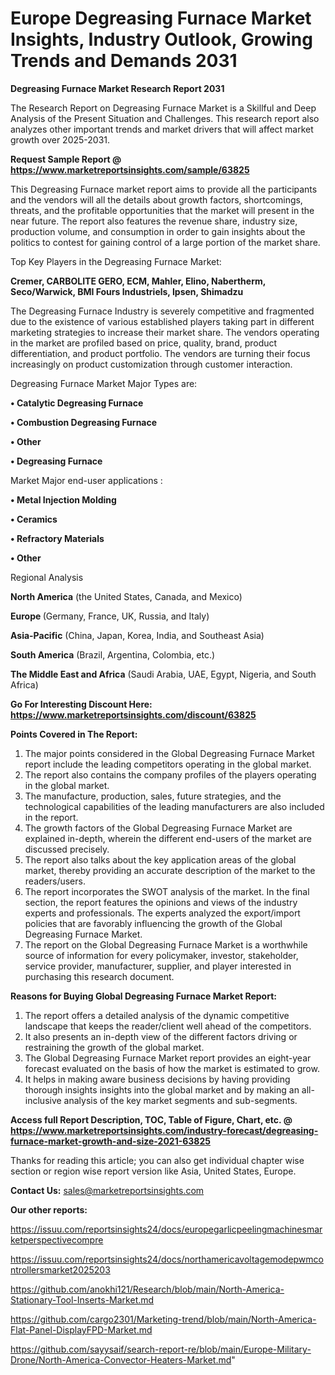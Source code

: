 # Europe Degreasing Furnace Market Insights, Industry Outlook, Growing Trends and Demands 2031

<strong>Degreasing Furnace Market Research Report 2031</strong>

The Research Report on Degreasing Furnace Market is a Skillful and Deep Analysis of the Present Situation and Challenges. This research report also analyzes other important trends and market drivers that will affect market growth over 2025-2031.

<strong>Request Sample Report @ <a href=https://www.marketreportsinsights.com/sample/63825>https://www.marketreportsinsights.com/sample/63825</a></strong>

This Degreasing Furnace market report aims to provide all the participants and the vendors will all the details about growth factors, shortcomings, threats, and the profitable opportunities that the market will present in the near future. The report also features the revenue share, industry size, production volume, and consumption in order to gain insights about the politics to contest for gaining control of a large portion of the market share.

Top Key Players in the Degreasing Furnace Market:

<strong>Cremer, CARBOLITE GERO, ECM, Mahler, Elino, Nabertherm, Seco/Warwick, BMI Fours Industriels, Ipsen, Shimadzu</strong>

The Degreasing Furnace Industry is severely competitive and fragmented due to the existence of various established players taking part in different marketing strategies to increase their market share. The vendors operating in the market are profiled based on price, quality, brand, product differentiation, and product portfolio. The vendors are turning their focus increasingly on product customization through customer interaction.

Degreasing Furnace Market Major Types are:

<strong>• Catalytic Degreasing Furnace

• Combustion Degreasing Furnace

• Other

• Degreasing Furnace</strong>

Market Major end-user applications :

<strong>• Metal Injection Molding

• Ceramics

• Refractory Materials

• Other</strong>

Regional Analysis

</u><strong><b>North America</b></strong> (the United States, Canada, and Mexico)

<strong><b>Europe </b></strong>(Germany, France, UK, Russia, and Italy)

<strong><b>Asia-Pacific</b></strong> (China, Japan, Korea, India, and Southeast Asia)

<strong><b>South America</b></strong> (Brazil, Argentina, Colombia, etc.)

<strong><b>The Middle East and Africa</b></strong> (Saudi Arabia, UAE, Egypt, Nigeria, and South Africa)

<strong>Go For Interesting Discount Here: <a href=https://www.marketreportsinsights.com/discount/63825>https://www.marketreportsinsights.com/discount/63825</a></strong>

<strong>Points Covered in The Report:</strong>
<ol>
  <li>The major points considered in the Global Degreasing Furnace Market report include the leading competitors operating in the global market.</li>
  <li>The report also contains the company profiles of the players operating in the global market.</li>
  <li>The manufacture, production, sales, future strategies, and the technological capabilities of the leading manufacturers are also included in the report.</li>
  <li>The growth factors of the Global Degreasing Furnace Market are explained in-depth, wherein the different end-users of the market are discussed precisely.</li>
  <li>The report also talks about the key application areas of the global market, thereby providing an accurate description of the market to the readers/users.</li>
  <li>The report incorporates the SWOT analysis of the market. In the final section, the report features the opinions and views of the industry experts and professionals. The experts analyzed the export/import policies that are favorably influencing the growth of the Global Degreasing Furnace Market.</li>
  <li>The report on the Global Degreasing Furnace Market is a worthwhile source of information for every policymaker, investor, stakeholder, service provider, manufacturer, supplier, and player interested in purchasing this research document.</li>
</ol>
<strong>Reasons for Buying Global Degreasing Furnace Market Report:</strong>

<ol>
  <li>The report offers a detailed analysis of the dynamic competitive landscape that keeps the reader/client well ahead of the competitors.</li>
  <li>It also presents an in-depth view of the different factors driving or restraining the growth of the global market.</li>
  <li>The Global Degreasing Furnace Market report provides an eight-year forecast evaluated on the basis of how the market is estimated to grow.</li>
  <li>It helps in making aware business decisions by having providing thorough insights insights into the global market and by making an all-inclusive analysis of the key market segments and sub-segments.</li>
</ol>
<strong>Access full Report Description, TOC, Table of Figure, Chart, etc. @ <a href=https://www.marketreportsinsights.com/industry-forecast/degreasing-furnace-market-growth-and-size-2021-63825>https://www.marketreportsinsights.com/industry-forecast/degreasing-furnace-market-growth-and-size-2021-63825</a></strong>


Thanks for reading this article; you can also get individual chapter wise section or region wise report version like Asia, United States, Europe.

<strong>Contact Us:</strong>
sales@marketreportsinsights.com

<strong>Our other reports:</strong>

<a href=https://issuu.com/reportsinsights24/docs/europegarlicpeelingmachinesmarketperspectivecompre>https://issuu.com/reportsinsights24/docs/europegarlicpeelingmachinesmarketperspectivecompre</a>

<a href=https://issuu.com/reportsinsights24/docs/northamericavoltagemodepwmcontrollersmarket2025203>https://issuu.com/reportsinsights24/docs/northamericavoltagemodepwmcontrollersmarket2025203</a>

<a href=https://github.com/anokhi121/Research/blob/main/North-America-Stationary-Tool-Inserts-Market.md>https://github.com/anokhi121/Research/blob/main/North-America-Stationary-Tool-Inserts-Market.md</a>

<a href=https://github.com/cargo2301/Marketing-trend/blob/main/North-America-Flat-Panel-DisplayFPD-Market.md>https://github.com/cargo2301/Marketing-trend/blob/main/North-America-Flat-Panel-DisplayFPD-Market.md</a>

<a href=https://github.com/sayysaif/search-report-re/blob/main/Europe-Military-Drone/North-America-Convector-Heaters-Market.md>https://github.com/sayysaif/search-report-re/blob/main/Europe-Military-Drone/North-America-Convector-Heaters-Market.md</a>"
